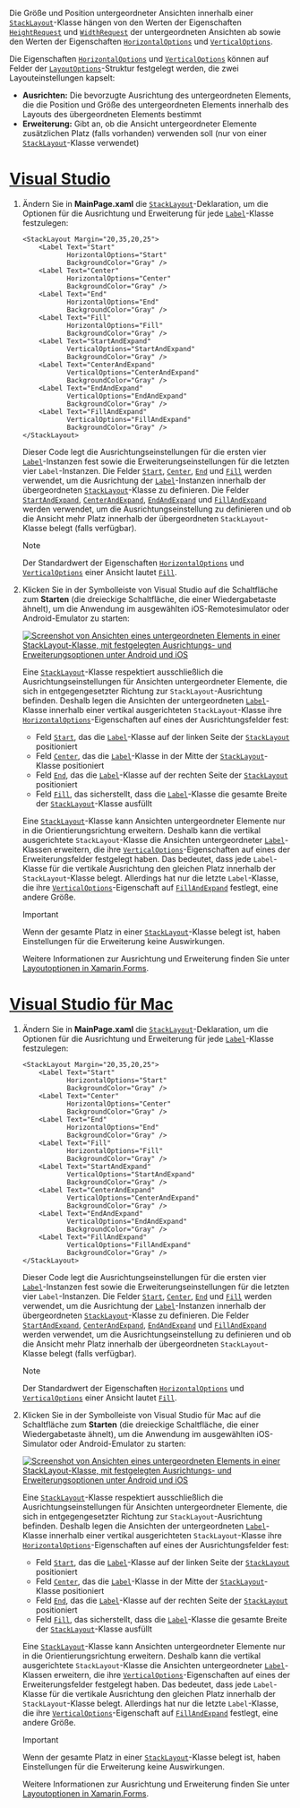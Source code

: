 Die Größe und Position untergeordneter Ansichten innerhalb einer [`StackLayout`](xref:Xamarin.Forms.StackLayout)-Klasse hängen von den Werten der Eigenschaften [`HeightRequest`](xref:Xamarin.Forms.VisualElement.HeightRequest) und [`WidthRequest`](xref:Xamarin.Forms.VisualElement.WidthRequest) der untergeordneten Ansichten ab sowie den Werten der Eigenschaften [`HorizontalOptions`](xref:Xamarin.Forms.View.HorizontalOptions) und [`VerticalOptions`](xref:Xamarin.Forms.View.VerticalOptions).

Die Eigenschaften [`HorizontalOptions`](xref:Xamarin.Forms.View.HorizontalOptions) und [`VerticalOptions`](xref:Xamarin.Forms.View.VerticalOptions) können auf Felder der [`LayoutOptions`](xref:Xamarin.Forms.LayoutOptions)-Struktur festgelegt werden, die zwei Layouteinstellungen kapselt:

- **Ausrichten:** Die bevorzugte Ausrichtung des untergeordneten Elements, die die Position und Größe des untergeordneten Elements innerhalb des Layouts des übergeordneten Elements bestimmt
- **Erweiterung:** Gibt an, ob die Ansicht untergeordneter Elemente zusätzlichen Platz (falls vorhanden) verwenden soll (nur von einer [`StackLayout`](xref:Xamarin.Forms.StackLayout)-Klasse verwendet)

# <a name="visual-studiotabvswin"></a>[Visual Studio](#tab/vswin)

1. Ändern Sie in **MainPage.xaml** die [`StackLayout`](xref:Xamarin.Forms.StackLayout)-Deklaration, um die Optionen für die Ausrichtung und Erweiterung für jede [`Label`](xref:Xamarin.Forms.Label)-Klasse festzulegen:

    ```xaml
    <StackLayout Margin="20,35,20,25">
        <Label Text="Start"
               HorizontalOptions="Start"
               BackgroundColor="Gray" />
        <Label Text="Center"
               HorizontalOptions="Center"
               BackgroundColor="Gray" />
        <Label Text="End"
               HorizontalOptions="End"
               BackgroundColor="Gray" />
        <Label Text="Fill"
               HorizontalOptions="Fill"
               BackgroundColor="Gray" />
        <Label Text="StartAndExpand"
               VerticalOptions="StartAndExpand"
               BackgroundColor="Gray" />
        <Label Text="CenterAndExpand"
               VerticalOptions="CenterAndExpand"
               BackgroundColor="Gray" />
        <Label Text="EndAndExpand"
               VerticalOptions="EndAndExpand"
               BackgroundColor="Gray" />
        <Label Text="FillAndExpand"
               VerticalOptions="FillAndExpand"
               BackgroundColor="Gray" />
    </StackLayout>
    ```

    Dieser Code legt die Ausrichtungseinstellungen für die ersten vier [`Label`](xref:Xamarin.Forms.Label)-Instanzen fest sowie die Erweiterungseinstellungen für die letzten vier `Label`-Instanzen. Die Felder [`Start`](xref:Xamarin.Forms.LayoutOptions.Start), [`Center`](xref:Xamarin.Forms.LayoutOptions.Center), [`End`](xref:Xamarin.Forms.LayoutOptions.End) und [`Fill`](xref:Xamarin.Forms.LayoutOptions.Fill) werden verwendet, um die Ausrichtung der [`Label`](xref:Xamarin.Forms.Label)-Instanzen innerhalb der übergeordneten [`StackLayout`](xref:Xamarin.Forms.StackLayout)-Klasse zu definieren. Die Felder [`StartAndExpand`](xref:Xamarin.Forms.LayoutOptions.StartAndExpand), [`CenterAndExpand`](xref:Xamarin.Forms.LayoutOptions.CenterAndExpand), [`EndAndExpand`](xref:Xamarin.Forms.LayoutOptions.EndAndExpand) und [`FillAndExpand`](xref:Xamarin.Forms.LayoutOptions.FillAndExpand) werden verwendet, um die Ausrichtungseinstellung zu definieren und ob die Ansicht mehr Platz innerhalb der übergeordneten `StackLayout`-Klasse belegt (falls verfügbar).

    > [!NOTE]
    > Der Standardwert der Eigenschaften [`HorizontalOptions`](xref:Xamarin.Forms.View.HorizontalOptions) und [`VerticalOptions`](xref:Xamarin.Forms.View.VerticalOptions) einer Ansicht lautet [`Fill`](xref:Xamarin.Forms.LayoutOptions.Fill).

1. Klicken Sie in der Symbolleiste von Visual Studio auf die Schaltfläche zum **Starten** (die dreieckige Schaltfläche, die einer Wiedergabetaste ähnelt), um die Anwendung im ausgewählten iOS-Remotesimulator oder Android-Emulator zu starten:

    [![Screenshot von Ansichten eines untergeordneten Elements in einer StackLayout-Klasse, mit festgelegten Ausrichtungs- und Erweiterungsoptionen unter Android und iOS](../images/alignment-expansion.png "StackLayout mit Bezeichnungsinstanzen, mit festgelegter Ausrichtung und Erweiterung")](../images/alignment-expansion-large.png#lightbox "StackLayout mit Bezeichnungsinstanzen, mit festgelegter Ausrichtung und Erweiterung")

    Eine [`StackLayout`](xref:Xamarin.Forms.StackLayout)-Klasse respektiert ausschließlich die Ausrichtungseinstellungen für Ansichten untergeordneter Elemente, die sich in entgegengesetzter Richtung zur `StackLayout`-Ausrichtung befinden. Deshalb legen die Ansichten der untergeordneten [`Label`](xref:Xamarin.Forms.Label)-Klasse innerhalb einer vertikal ausgerichteten `StackLayout`-Klasse ihre [`HorizontalOptions`](xref:Xamarin.Forms.View.HorizontalOptions)-Eigenschaften auf eines der Ausrichtungsfelder fest:

    - Feld [`Start`](xref:Xamarin.Forms.LayoutOptions.Start), das die [`Label`](xref:Xamarin.Forms.Label)-Klasse auf der linken Seite der [`StackLayout`](xref:Xamarin.Forms.StackLayout) positioniert
    - Feld [`Center`](xref:Xamarin.Forms.LayoutOptions.Center), das die [`Label`](xref:Xamarin.Forms.Label)-Klasse in der Mitte der [`StackLayout`](xref:Xamarin.Forms.StackLayout)-Klasse positioniert
    - Feld [`End`](xref:Xamarin.Forms.LayoutOptions.End), das die [`Label`](xref:Xamarin.Forms.Label)-Klasse auf der rechten Seite der [`StackLayout`](xref:Xamarin.Forms.StackLayout) positioniert
    - Feld [`Fill`](xref:Xamarin.Forms.LayoutOptions.Fill), das sicherstellt, dass die [`Label`](xref:Xamarin.Forms.Label)-Klasse die gesamte Breite der [`StackLayout`](xref:Xamarin.Forms.StackLayout)-Klasse ausfüllt

    Eine [`StackLayout`](xref:Xamarin.Forms.StackLayout)-Klasse kann Ansichten untergeordneter Elemente nur in die Orientierungsrichtung erweitern. Deshalb kann die vertikal ausgerichtete `StackLayout`-Klasse die Ansichten untergeordneter [`Label`](xref:Xamarin.Forms.Label)-Klassen erweitern, die ihre [`VerticalOptions`](xref:Xamarin.Forms.View.VerticalOptions)-Eigenschaften auf eines der Erweiterungsfelder festgelegt haben. Das bedeutet, dass jede `Label`-Klasse für die vertikale Ausrichtung den gleichen Platz innerhalb der `StackLayout`-Klasse belegt. Allerdings hat nur die letzte `Label`-Klasse, die ihre [`VerticalOptions`](xref:Xamarin.Forms.View.VerticalOptions)-Eigenschaft auf [`FillAndExpand`](xref:Xamarin.Forms.LayoutOptions.FillAndExpand) festlegt, eine andere Größe.

    > [!IMPORTANT]
    > Wenn der gesamte Platz in einer [`StackLayout`](xref:Xamarin.Forms.StackLayout)-Klasse belegt ist, haben Einstellungen für die Erweiterung keine Auswirkungen.

    Weitere Informationen zur Ausrichtung und Erweiterung finden Sie unter [Layoutoptionen in Xamarin.Forms](~/xamarin-forms/user-interface/layouts/layout-options.md).

# <a name="visual-studio-for-mactabvsmac"></a>[Visual Studio für Mac](#tab/vsmac)

1. Ändern Sie in **MainPage.xaml** die [`StackLayout`](xref:Xamarin.Forms.StackLayout)-Deklaration, um die Optionen für die Ausrichtung und Erweiterung für jede [`Label`](xref:Xamarin.Forms.Label)-Klasse festzulegen:

    ```xaml
    <StackLayout Margin="20,35,20,25">
        <Label Text="Start"
               HorizontalOptions="Start"
               BackgroundColor="Gray" />
        <Label Text="Center"
               HorizontalOptions="Center"
               BackgroundColor="Gray" />
        <Label Text="End"
               HorizontalOptions="End"
               BackgroundColor="Gray" />
        <Label Text="Fill"
               HorizontalOptions="Fill"
               BackgroundColor="Gray" />
        <Label Text="StartAndExpand"
               VerticalOptions="StartAndExpand"
               BackgroundColor="Gray" />
        <Label Text="CenterAndExpand"
               VerticalOptions="CenterAndExpand"
               BackgroundColor="Gray" />
        <Label Text="EndAndExpand"
               VerticalOptions="EndAndExpand"
               BackgroundColor="Gray" />
        <Label Text="FillAndExpand"
               VerticalOptions="FillAndExpand"
               BackgroundColor="Gray" />
    </StackLayout>
    ```

    Dieser Code legt die Ausrichtungseinstellungen für die ersten vier [`Label`](xref:Xamarin.Forms.Label)-Instanzen fest sowie die Erweiterungseinstellungen für die letzten vier `Label`-Instanzen. Die Felder [`Start`](xref:Xamarin.Forms.LayoutOptions.Start), [`Center`](xref:Xamarin.Forms.LayoutOptions.Center), [`End`](xref:Xamarin.Forms.LayoutOptions.End) und [`Fill`](xref:Xamarin.Forms.LayoutOptions.Fill) werden verwendet, um die Ausrichtung der [`Label`](xref:Xamarin.Forms.Label)-Instanzen innerhalb der übergeordneten [`StackLayout`](xref:Xamarin.Forms.StackLayout)-Klasse zu definieren. Die Felder [`StartAndExpand`](xref:Xamarin.Forms.LayoutOptions.StartAndExpand), [`CenterAndExpand`](xref:Xamarin.Forms.LayoutOptions.CenterAndExpand), [`EndAndExpand`](xref:Xamarin.Forms.LayoutOptions.EndAndExpand) und [`FillAndExpand`](xref:Xamarin.Forms.LayoutOptions.FillAndExpand) werden verwendet, um die Ausrichtungseinstellung zu definieren und ob die Ansicht mehr Platz innerhalb der übergeordneten `StackLayout`-Klasse belegt (falls verfügbar).

    > [!NOTE]
    > Der Standardwert der Eigenschaften [`HorizontalOptions`](xref:Xamarin.Forms.View.HorizontalOptions) und [`VerticalOptions`](xref:Xamarin.Forms.View.VerticalOptions) einer Ansicht lautet [`Fill`](xref:Xamarin.Forms.LayoutOptions.Fill).

1. Klicken Sie in der Symbolleiste von Visual Studio für Mac auf die Schaltfläche zum **Starten** (die dreieckige Schaltfläche, die einer Wiedergabetaste ähnelt), um die Anwendung im ausgewählten iOS-Simulator oder Android-Emulator zu starten:

    [![Screenshot von Ansichten eines untergeordneten Elements in einer StackLayout-Klasse, mit festgelegten Ausrichtungs- und Erweiterungsoptionen unter Android und iOS](../images/alignment-expansion.png "StackLayout mit Bezeichnungsinstanzen, mit festgelegter Ausrichtung und Erweiterung")](../images/alignment-expansion-large.png#lightbox "StackLayout mit Bezeichnungsinstanzen, mit festgelegter Ausrichtung und Erweiterung")

    Eine [`StackLayout`](xref:Xamarin.Forms.StackLayout)-Klasse respektiert ausschließlich die Ausrichtungseinstellungen für Ansichten untergeordneter Elemente, die sich in entgegengesetzter Richtung zur `StackLayout`-Ausrichtung befinden. Deshalb legen die Ansichten der untergeordneten [`Label`](xref:Xamarin.Forms.Label)-Klasse innerhalb einer vertikal ausgerichteten `StackLayout`-Klasse ihre [`HorizontalOptions`](xref:Xamarin.Forms.View.HorizontalOptions)-Eigenschaften auf eines der Ausrichtungsfelder fest:

    - Feld [`Start`](xref:Xamarin.Forms.LayoutOptions.Start), das die [`Label`](xref:Xamarin.Forms.Label)-Klasse auf der linken Seite der [`StackLayout`](xref:Xamarin.Forms.StackLayout) positioniert
    - Feld [`Center`](xref:Xamarin.Forms.LayoutOptions.Center), das die [`Label`](xref:Xamarin.Forms.Label)-Klasse in der Mitte der [`StackLayout`](xref:Xamarin.Forms.StackLayout)-Klasse positioniert
    - Feld [`End`](xref:Xamarin.Forms.LayoutOptions.End), das die [`Label`](xref:Xamarin.Forms.Label)-Klasse auf der rechten Seite der [`StackLayout`](xref:Xamarin.Forms.StackLayout) positioniert
    - Feld [`Fill`](xref:Xamarin.Forms.LayoutOptions.Fill), das sicherstellt, dass die [`Label`](xref:Xamarin.Forms.Label)-Klasse die gesamte Breite der [`StackLayout`](xref:Xamarin.Forms.StackLayout)-Klasse ausfüllt

    Eine [`StackLayout`](xref:Xamarin.Forms.StackLayout)-Klasse kann Ansichten untergeordneter Elemente nur in die Orientierungsrichtung erweitern. Deshalb kann die vertikal ausgerichtete `StackLayout`-Klasse die Ansichten untergeordneter [`Label`](xref:Xamarin.Forms.Label)-Klassen erweitern, die ihre [`VerticalOptions`](xref:Xamarin.Forms.View.VerticalOptions)-Eigenschaften auf eines der Erweiterungsfelder festgelegt haben. Das bedeutet, dass jede `Label`-Klasse für die vertikale Ausrichtung den gleichen Platz innerhalb der `StackLayout`-Klasse belegt. Allerdings hat nur die letzte `Label`-Klasse, die ihre [`VerticalOptions`](xref:Xamarin.Forms.View.VerticalOptions)-Eigenschaft auf [`FillAndExpand`](xref:Xamarin.Forms.LayoutOptions.FillAndExpand) festlegt, eine andere Größe.

    > [!IMPORTANT]
    > Wenn der gesamte Platz in einer [`StackLayout`](xref:Xamarin.Forms.StackLayout)-Klasse belegt ist, haben Einstellungen für die Erweiterung keine Auswirkungen.

    Weitere Informationen zur Ausrichtung und Erweiterung finden Sie unter [Layoutoptionen in Xamarin.Forms](~/xamarin-forms/user-interface/layouts/layout-options.md).
